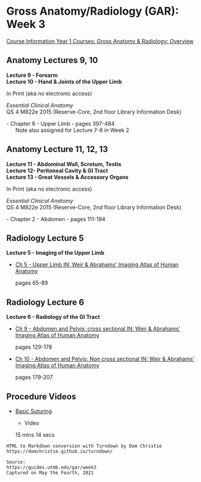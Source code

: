 # Gross Anatomy/Radiology (GAR): Week 3

[Course Information Year 1 Courses: Gross Anatomy & Radiology: Overview](/usmle/gar/course-information.html)

## Anatomy Lectures 9, 10

**Lecture 9 - Forearm**  
**Lecture 10 - Hand & Joints of the Upper Limb**

In Print (aka no electronic access)

_Essential Clinical Anatomy_  
QS 4 M822e 2015 (Reserve-Core, 2nd floor Library Information Desk)

\- Chapter 6 - Upper Limb - pages 397-484   
      Note also assigned for Lecture 7-8 in Week 2

## Anatomy Lecture 11, 12, 13

**Lecture 11 - Abdominal Wall, Scrotum, Testis**  
**Lecture 12- Peritoneal Cavity & GI Tract**  
**Lecture 13 - Great Vessels & Accessory Organs**

In Print (aka no electronic access)

_Essential Clinical Anatomy_  
QS 4 M822e 2015 (Reserve-Core, 2nd floor Library Information Desk)

\- Chapter 2 - Abdomen - pages 111-194

## Radiology Lecture 5

**Lecture 5 - Imaging of the Upper Limb**

*   [Ch 5 - Upper Limb IN: Weir & Abrahams' Imaging Atlas of Human Anatomy](http://libux.utmb.edu/login?url=https://www.clinicalkey.com/#!/content/book/3-s2.0-B9780723438267000058)
    
    pages 65-89
    

## Radiology Lecture 6

**Lecture 6 - Radiology of the GI Tract**

*   [Ch 9 - Abdomen and Pelvis: cross sectional IN: Weir & Abrahams' Imaging Atlas of Human Anatomy](http://libux.utmb.edu/login?url=https://www.clinicalkey.com/#!/content/book/3-s2.0-B9780723438267000095)
    
    pages 129-178
    
*   [Ch 10 - Abdomen and Pelvis: Non cross sectional IN: Weir & Abrahams' Imaging Atlas of Human Anatomy](http://libux.utmb.edu/login?url=https://www.clinicalkey.com/#!/content/book/3-s2.0-B9780723438267000101)
    
    pages 179-207
    

## Procedure Videos

*   [Basic Suturing](http://libux.utmb.edu/login?url=https://accessmedicine.mhmedical.com/MultimediaPlayer.aspx?MultimediaID=17670490)
    
    *   Video
    
    15 mins 14 secs

```
HTML to Markdown conversion with Turndown by Dom Christie
https://domchristie.github.io/turndown/

Source:
https://guides.utmb.edu/gar/week3
Captured on May the Fourth, 2021
```
